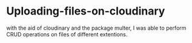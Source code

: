 # Uploading-files-on-cloudinary
with the aid of cloudinary and the package multer, I was able to perform CRUD operations on files of different extentions.
